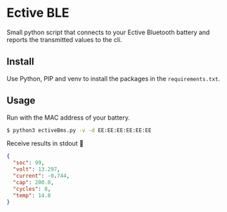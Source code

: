 # Ective BLE
Small python script that connects to your Ective Bluetooth battery and reports the transmitted values to the cli.
## Install
Use Python, PIP and venv to install the packages in the `requirements.txt`.

## Usage
Run with the MAC address of your battery.

```bash
$ python3 ectiveBms.py -v -d EE:EE:EE:EE:EE:EE
```
Receive results in stdout :tada:

```json
{
  "soc": 99,
  "volt": 13.297,
  "current": -0.744,
  "cap": 200.0,
  "cycles": 8,
  "temp": 14.8
}
```
